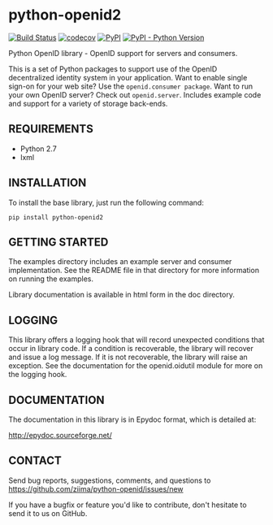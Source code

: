 # python-openid2 #

[![Build Status](https://travis-ci.org/ziima/python-openid.svg?branch=master)](https://travis-ci.org/ziima/python-openid)
[![codecov](https://codecov.io/gh/ziima/python-openid/branch/master/graph/badge.svg)](https://codecov.io/gh/ziima/python-openid)
[![PyPI](https://img.shields.io/pypi/v/python-openid2.svg)](https://pypi.org/pypi/python-openid2/)
[![PyPI - Python Version](https://img.shields.io/pypi/pyversions/python-openid2.svg)](https://pypi.org/pypi/python-openid2/)

Python OpenID library - OpenID support for servers and consumers.

This is a set of Python packages to support use of the OpenID decentralized identity system in your application.
Want to enable single sign-on for your web site?
Use the `openid.consumer package`.
Want to run your own OpenID server?
Check out `openid.server`.
Includes example code and support for a variety of storage back-ends.

## REQUIREMENTS ##

 - Python 2.7
 - lxml


## INSTALLATION ##

To install the base library, just run the following command:

    pip install python-openid2


## GETTING STARTED ##

The examples directory includes an example server and consumer
implementation.  See the README file in that directory for more
information on running the examples.

Library documentation is available in html form in the doc directory.


## LOGGING ##

This library offers a logging hook that will record unexpected
conditions that occur in library code. If a condition is recoverable,
the library will recover and issue a log message. If it is not
recoverable, the library will raise an exception. See the
documentation for the openid.oidutil module for more on the logging
hook.


## DOCUMENTATION ##

The documentation in this library is in Epydoc format, which is
detailed at:

  http://epydoc.sourceforge.net/


## CONTACT ##

Send bug reports, suggestions, comments, and questions to
https://github.com/ziima/python-openid/issues/new

If you have a bugfix or feature you'd like to contribute, don't
hesitate to send it to us on GitHub.
